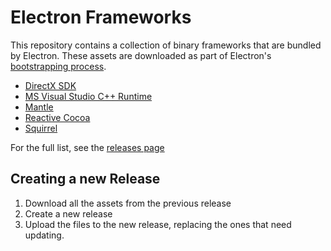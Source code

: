 # Electron Frameworks

This repository contains a collection of binary frameworks that are bundled by 
Electron. These assets are downloaded as part of Electron's 
[bootstrapping process](https://github.com/electron/electron/blob/master/script/update-external-binaries.py).

- [DirectX SDK](https://msdn.microsoft.com/en-us/library/windows/desktop/ee663275(v=vs.85).aspx)
- [MS Visual Studio C++ Runtime](https://msdn.microsoft.com/en-us/library/abx4dbyh.aspx)
- [Mantle](https://github.com/Mantle)
- [Reactive Cocoa](https://github.com/ReactiveCocoa/ReactiveCocoa)
- [Squirrel](https://github.com/squirrel)

For the full list, see the [releases page](https://github.com/electron/electron-frameworks/releases)

## Creating a new Release

1. Download all the assets from the previous release
1. Create a new release
1. Upload the files to the new release, replacing the ones that need updating.